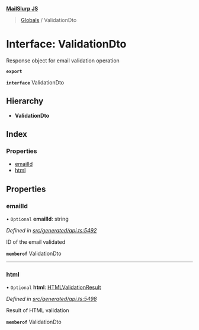 **[MailSlurp JS](../README.md)**

> [Globals](../README.md) / ValidationDto

# Interface: ValidationDto

Response object for email validation operation

**`export`** 

**`interface`** ValidationDto

## Hierarchy

* **ValidationDto**

## Index

### Properties

* [emailId](validationdto.md#emailid)
* [html](validationdto.md#html)

## Properties

### emailId

• `Optional` **emailId**: string

*Defined in [src/generated/api.ts:5492](https://github.com/mailslurp/mailslurp-client/blob/730b817/src/generated/api.ts#L5492)*

ID of the email validated

**`memberof`** ValidationDto

___

### html

• `Optional` **html**: [HTMLValidationResult](htmlvalidationresult.md)

*Defined in [src/generated/api.ts:5498](https://github.com/mailslurp/mailslurp-client/blob/730b817/src/generated/api.ts#L5498)*

Result of HTML validation

**`memberof`** ValidationDto
